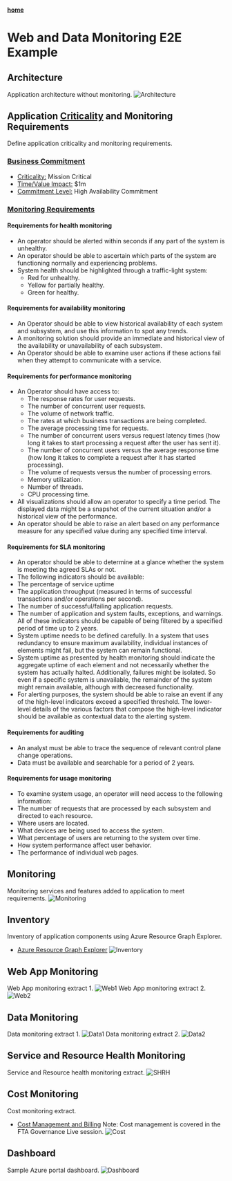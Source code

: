 #### [home](WELCOME.md)

# Web and Data Monitoring E2E Example

## Architecture
Application architecture without monitoring.
![Architecture](/PNG/todoapp-webapp_data_1.png) 

## Application [Criticality](https://docs.microsoft.com/en-us/azure/cloud-adoption-framework/manage/considerations/criticality) and Monitoring Requirements
Define application criticality and monitoring requirements.
### [Business Commitment](https://docs.microsoft.com/en-us/azure/cloud-adoption-framework/manage/considerations/commitment)

* [Criticality:](https://docs.microsoft.com/en-us/azure/cloud-adoption-framework/manage/considerations/criticality) Mission Critical
* [Time/Value Impact:](https://docs.microsoft.com/en-us/azure/cloud-adoption-framework/manage/considerations/impact) $1m
* [Commitment Level:](https://docs.microsoft.com/en-us/azure/cloud-adoption-framework/manage/considerations/commitment) High Availability Commitment

### [Monitoring Requirements](http://aka.ms/monitoring-reqs)

#### Requirements for health monitoring
* An operator should be alerted within seconds if any part of the system is unhealthy.
* An operator should be able to ascertain which parts of the system are functioning normally and experiencing problems. 
* System health should be highlighted through a traffic-light system:
  * Red for unhealthy.
  * Yellow for partially healthy.
  * Green for healthy.
  
#### Requirements for availability monitoring
* An Operator should be able to view historical availability of each system and subsystem, and use this information to spot any trends.
* A monitoring solution should provide an immediate and historical view of the availability or unavailability of each subsystem.
* An Operator should be able to examine user actions if these actions fail when they attempt to communicate with a service. 

#### Requirements for performance monitoring
* An Operator should have access to:
  * The response rates for user requests.
  * The number of concurrent user requests.
  * The volume of network traffic.
  * The rates at which business transactions are being completed.
  * The average processing time for requests.
  * The number of concurrent users versus request latency times (how long it takes to start processing a request after the user has sent it).
  * The number of concurrent users versus the average response time (how long it takes to complete a request after it has started processing).
  * The volume of requests versus the number of processing errors.
  * Memory utilization.
  * Number of threads.
  * CPU processing time.
*	All visualizations should allow an operator to specify a time period. The displayed data might be a snapshot of the current situation and/or a historical view of the performance.
*	An operator should be able to raise an alert based on any performance measure for any specified value during any specified time interval.

#### Requirements for SLA monitoring
*	An operator should be able to determine at a glance whether the system is meeting the agreed SLAs or not.
*	The following indicators should be available: 
  * The percentage of service uptime
  * The application throughput (measured in terms of successful transactions and/or operations per second).
  * The number of successful/failing application requests.
  * The number of application and system faults, exceptions, and warnings.
All of these indicators should be capable of being filtered by a specified period of time up to 2 years.
*	System uptime needs to be defined carefully. In a system that uses redundancy to ensure maximum availability, individual instances of elements might fail, but the system can remain functional. 
*	System uptime as presented by health monitoring should indicate the aggregate uptime of each element and not necessarily whether the system has actually halted. Additionally, failures might be isolated. So even if a specific system is unavailable, the remainder of the system might remain available, although with decreased functionality.
*	For alerting purposes, the system should be able to raise an event if any of the high-level indicators exceed a specified threshold. The lower-level details of the various factors that compose the high-level indicator should be available as contextual data to the alerting system.

#### Requirements for auditing
*	An analyst must be able to trace the sequence of relevant control plane change operations.
* Data must be available and searchable for a period of 2 years.

#### Requirements for usage monitoring
*	To examine system usage, an operator will need access to the following information:
  * The number of requests that are processed by each subsystem and directed to each resource.
  * Where users are located.
  * What devices are being used to access the system.
  * What percentage of users are returning to the system over time.
  * How system performance affect user behavior.
  * The performance of individual web pages.

## Monitoring
Monitoring services and features added to application to meet requirements.
![Monitoring](/PNG/todoapp-webapp_data_monitoring_3.png) 

## Inventory
Inventory of application components using Azure Resource Graph Explorer.
* [Azure Resource Graph Explorer](https://docs.microsoft.com/en-us/azure/governance/resource-graph/overview)
![Inventory](/PNG/todoapp-webapp_data_monitoring_Inventory_10.png) 

## Web App Monitoring
Web App monitoring extract 1.
![Web1](/PNG/todoapp-webapp_monitoring_4.png) 
Web App monitoring extract 2.
![Web2](/PNG/todoapp-webapp_monitoring_2_5.png) 

## Data Monitoring
Data monitoring extract 1.
![Data1](/PNG/todoapp-data_monitoring_6.png) 
Data monitoring extract 2.
![Data2](/PNG/todoapp_data_monitoring_7.png) 

## Service and Resource Health Monitoring
Service and Resource health monitoring extract.
![SHRH](/PNG/todoapp-webapp_data_monitoring_SHRH_8.png) 

## Cost Monitoring
Cost monitoring extract.
* [Cost Management and Billing](https://docs.microsoft.com/en-us/azure/cost-management-billing/cost-management-billing-overview)
Note: Cost management is covered in the FTA Governance Live session.
![Cost](/PNG/todoapp-webapp_data_monitoring_Cost_9.png) 

## Dashboard
Sample Azure portal dashboard.
![Dashboard](/PNG/todoapp_dashboard.png) 
